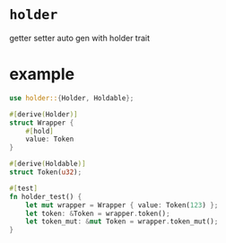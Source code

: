 # `holder` 
getter setter auto gen with holder trait

# example 
```rust
use holder::{Holder, Holdable};

#[derive(Holder)]
struct Wrapper {
    #[hold]
    value: Token
}

#[derive(Holdable)]
struct Token(u32);

#[test]
fn holder_test() {
    let mut wrapper = Wrapper { value: Token(123) };
    let token: &Token = wrapper.token();
    let token_mut: &mut Token = wrapper.token_mut();
}
```
